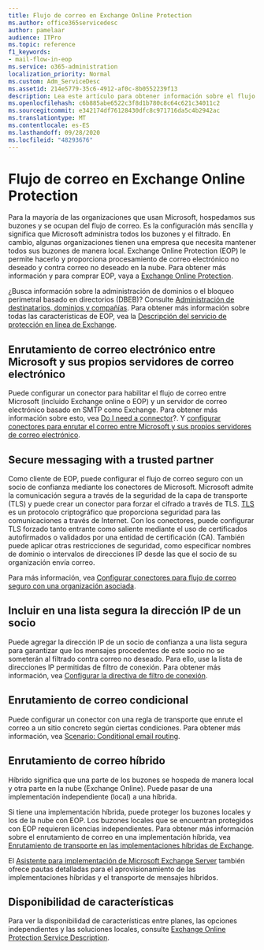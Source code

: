 ```yaml
---
title: Flujo de correo en Exchange Online Protection
ms.author: office365servicedesc
author: pamelaar
audience: ITPro
ms.topic: reference
f1_keywords:
- mail-flow-in-eop
ms.service: o365-administration
localization_priority: Normal
ms.custom: Adm_ServiceDesc
ms.assetid: 214e5779-35c6-4912-af0c-8b0552239f13
description: Lea este artículo para obtener información sobre el flujo de correo en Microsoft Exchange Online Protection (EOP).
ms.openlocfilehash: c6b885abe6522c3f8d1b780c8c64c621c34011c2
ms.sourcegitcommit: e342174df76128430dfc8c971716da5c4b2942ac
ms.translationtype: MT
ms.contentlocale: es-ES
ms.lasthandoff: 09/28/2020
ms.locfileid: "48293676"
---
```

# <a name="mail-flow-in-exchange-online-protection"></a>Flujo de correo en Exchange Online Protection

Para la mayoría de las organizaciones que usan Microsoft, hospedamos sus buzones y se ocupan del flujo de correo. Es la configuración más sencilla y significa que Microsoft administra todos los buzones y el filtrado. En cambio, algunas organizaciones tienen una empresa que necesita mantener todos sus buzones de manera local. Exchange Online Protection (EOP) le permite hacerlo y proporciona procesamiento de correo electrónico no deseado y contra correo no deseado en la nube. Para obtener más información y para comprar EOP, vaya a [Exchange Online Protection](https://products.office.com/exchange/exchange-email-security-spam-protection).
  
¿Busca información sobre la administración de dominios o el bloqueo perimetral basado en directorios (DBEB)? Consulte [Administración de destinatarios, dominios y compañías](recipient-domain-and-company-management.md). Para obtener más información sobre todas las características de EOP, vea la [Descripción del servicio de protección en línea de Exchange](exchange-online-protection-service-description.md).
  
## <a name="routing-email-between-microsoft-and-your-own-email-servers"></a>Enrutamiento de correo electrónico entre Microsoft y sus propios servidores de correo electrónico

Puede configurar un conector para habilitar el flujo de correo entre Microsoft (incluido Exchange online o EOP) y un servidor de correo electrónico basado en SMTP como Exchange. Para obtener más información sobre esto, vea [Do I need a connector](https://docs.microsoft.com/exchange/mail-flow-best-practices/use-connectors-to-configure-mail-flow/do-i-need-to-create-a-connector)?. Y [configurar conectores para enrutar el correo entre Microsoft y sus propios servidores de correo electrónico](https://docs.microsoft.com/exchange/mail-flow-best-practices/use-connectors-to-configure-mail-flow/set-up-connectors-to-route-mail).
  
## <a name="secure-messaging-with-a-trusted-partner"></a>Secure messaging with a trusted partner

Como cliente de EOP, puede configurar el flujo de correo seguro con un socio de confianza mediante los conectores de Microsoft. Microsoft admite la comunicación segura a través de la seguridad de la capa de transporte (TLS) y puede crear un conector para forzar el cifrado a través de TLS. [TLS](https://docs.microsoft.com/microsoft-365/compliance/exchange-online-uses-tls-to-secure-email-connections) es un protocolo criptográfico que proporciona seguridad para las comunicaciones a través de Internet. Con los conectores, puede configurar TLS forzado tanto entrante como saliente mediante el uso de certificados autofirmados o validados por una entidad de certificación (CA). También puede aplicar otras restricciones de seguridad, como especificar nombres de dominio o intervalos de direcciones IP desde las que el socio de su organización envía correo. 
  
Para más información, vea [Configurar conectores para flujo de correo seguro con una organización asociada](https://docs.microsoft.com/exchange/mail-flow-best-practices/use-connectors-to-configure-mail-flow/set-up-connectors-for-secure-mail-flow-with-a-partner).
  
## <a name="safe-listing-a-partners-ip-address"></a>Incluir en una lista segura la dirección IP de un socio

Puede agregar la dirección IP de un socio de confianza a una lista segura para garantizar que los mensajes procedentes de este socio no se someterán al filtrado contra correo no deseado. Para ello, use la lista de direcciones IP permitidas de filtro de conexión. Para obtener más información, vea [Configurar la directiva de filtro de conexión](https://go.microsoft.com/fwlink/p/?LinkID=287108).
  
## <a name="conditional-mail-routing"></a>Enrutamiento de correo condicional

Puede configurar un conector con una regla de transporte que enrute el correo a un sitio concreto según ciertas condiciones. Para obtener más información, vea [Scenario: Conditional email routing](https://docs.microsoft.com/exchange/mail-flow-best-practices/use-connectors-to-configure-mail-flow/conditional-mail-routing).
  
## <a name="hybrid-mail-routing"></a>Enrutamiento de correo híbrido

Híbrido significa que una parte de los buzones se hospeda de manera local y otra parte en la nube (Exchange Online). Puede pasar de una implementación independiente (local) a una híbrida.
  
Si tiene una implementación híbrida, puede proteger los buzones locales y los de la nube con EOP. Los buzones locales que se encuentran protegidos con EOP requieren licencias independientes. Para obtener más información sobre el enrutamiento de correo en una implementación híbrida, vea [Enrutamiento de transporte en las implementaciones híbridas de Exchange](https://go.microsoft.com/fwlink/p/?LinkId=271757).
  
El [Asistente para implementación de Microsoft Exchange Server](https://go.microsoft.com/fwlink/p/?LinkId=287036) también ofrece pautas detalladas para el aprovisionamiento de las implementaciones híbridas y el transporte de mensajes híbridos. 
  
## <a name="feature-availability"></a>Disponibilidad de características

Para ver la disponibilidad de características entre planes, las opciones independientes y las soluciones locales, consulte [Exchange Online Protection Service Description](exchange-online-protection-service-description.md).
